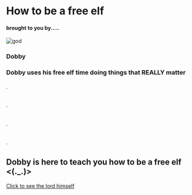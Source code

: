 # How to be a free elf

#### brought to you by.....

![god](https://encrypted-tbn0.gstatic.com/images?q=tbn:ANd9GcT-HcOuufSJAKcXDdUYJq3Ns0q07pXNMnDsiA&s)

### Dobby 


### Dobby uses his free elf time doing things that REALLY matter

###### .
###### .
###### .
###### .

## Dobby is here to teach you how to be a free elf <(._.)>


[Click to see the lord himself](https://rubytuesday16.github.io/dobby.html)




